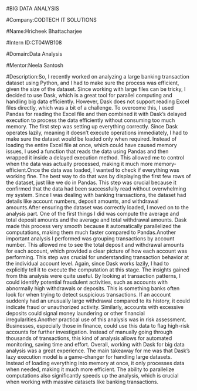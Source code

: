 #BIG DATA ANALYSIS

#Company:CODTECH IT SOLUTIONS

#Name:Hricheek Bhattacharjee

#Intern ID:CT04WB108

#Domain:Data Analysis

#Mentor:Neela Santosh

#Description:So, I recently worked on analyzing a large banking transaction dataset using Python, and I had to make sure the process was efficient, given the size of the dataset. Since working with large files can be tricky, I decided to use Dask, which is a great tool for parallel computing and handling big data efficiently. However, Dask does not support reading Excel files directly, which was a bit of a challenge. To overcome this, I used Pandas for reading the Excel file and then combined it with Dask’s delayed execution to process the data efficiently without consuming too much memory.
The first step was setting up everything correctly. Since Dask operates lazily, meaning it doesn’t execute operations immediately, I had to make sure the dataset would be loaded only when required. Instead of loading the entire Excel file at once, which could have caused memory issues, I used a function that reads the data using Pandas and then wrapped it inside a delayed execution method. This allowed me to control when the data was actually processed, making it much more memory-efficient.Once the data was loaded, I wanted to check if everything was working fine. The best way to do that was by displaying the first few rows of the dataset, just like we do in Pandas. This step was crucial because it confirmed that the data had been successfully read without overwhelming my system. Since I was dealing with banking transactions, the dataset had details like account numbers, deposit amounts, and withdrawal amounts.After ensuring the dataset was correctly loaded, I moved on to the analysis part. One of the first things I did was compute the average and total deposit amounts and the average and total withdrawal amounts. Dask made this process very smooth because it automatically parallelized the computations, making them much faster compared to Pandas.Another important analysis I performed was grouping transactions by account number. This allowed me to see the total deposit and withdrawal amounts for each account, which provided a clear picture of how each account was performing. This step was crucial for understanding transaction behavior at the individual account level. Again, since Dask works lazily, I had to explicitly tell it to execute the computation at this stage.
The insights gained from this analysis were quite useful. By looking at transaction patterns, I could identify potential fraudulent activities, such as accounts with abnormally high withdrawals or deposits. This is something banks often look for when trying to detect suspicious transactions. If an account suddenly had an unusually large withdrawal compared to its history, it could indicate fraud or unauthorized activity. Similarly, accounts with excessive deposits could signal money laundering or other financial irregularities.Another practical use of this analysis was in risk assessment. Businesses, especially those in finance, could use this data to flag high-risk accounts for further investigation. Instead of manually going through thousands of transactions, this kind of analysis allows for automated monitoring, saving time and effort.
Overall, working with Dask for big data analysis was a great experience. The main takeaway for me was that Dask’s lazy execution model is a game-changer for handling large datasets. Instead of loading everything into memory at once, it only processes data when needed, making it much more efficient. The ability to parallelize computations also significantly speeds up the analysis, which is crucial when working with massive datasets like banking transactions.



